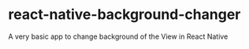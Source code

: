 # react-native-background-changer
A very basic app to change background of the View in React Native
